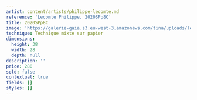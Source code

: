 ```yaml
---
artist: content/artists/philippe-lecomte.md
reference: 'Lecomte Philippe, 2020SPp8C'
title: 2020SPp8C
image: 'https://galerie-gaia.s3.eu-west-3.amazonaws.com/tina/uploads/lecomte-philippe/Philippe Lecomte - 2020_8C - 38x28.jpg'
technique: Technique mixte sur papier
dimensions:
  height: 38
  width: 28
  depth: null
description: ''
price: 280
sold: false
contextual: true
fields: []
styles: []
---
```


